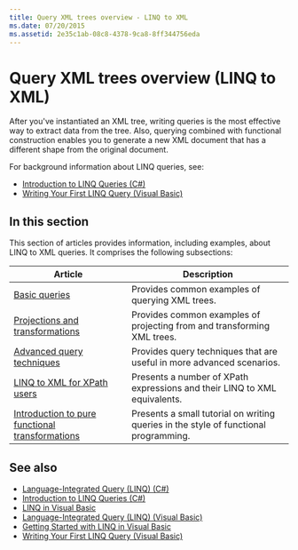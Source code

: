 ```yaml
---
title: Query XML trees overview - LINQ to XML
ms.date: 07/20/2015
ms.assetid: 2e35c1ab-08c8-4378-9ca8-8ff344756eda
---
```


# Query XML trees overview (LINQ to XML)

After you've instantiated an XML tree, writing queries is the most effective way to extract data from the tree. Also, querying combined with functional construction enables you to generate a new XML document that has a different shape from the original document.

For background information about LINQ queries, see:

- [Introduction to LINQ Queries (C#)](../../csharp/programming-guide/concepts/linq/introduction-to-linq-queries.md)
- [Writing Your First LINQ Query (Visual Basic)](../../visual-basic/programming-guide/concepts/linq/writing-your-first-linq-query.md)

## In this section

This section of articles provides information, including examples, about LINQ to XML queries. It comprises the following subsections:

|Article|Description|
|-----------|-----------------|
|[Basic queries](find-element-specific-attribute.md)|Provides common examples of querying XML trees.|
|[Projections and transformations](work-dictionaries-linq-xml.md)|Provides common examples of projecting from and transforming XML trees.|
|[Advanced query techniques](join-two-collections.md)|Provides query techniques that are useful in more advanced scenarios.|
|[LINQ to XML for XPath users](comparison-xpath-linq-xml.md)|Presents a number of XPath expressions and their LINQ to XML equivalents.|
|[Introduction to pure functional transformations](pure-functional-transformations.md)|Presents a small tutorial on writing queries in the style of functional programming.|

## See also

- [Language-Integrated Query (LINQ) (C#)](../../csharp/programming-guide/concepts/linq/index.md)
- [Introduction to LINQ Queries (C#)](../../csharp/programming-guide/concepts/linq/introduction-to-linq-queries.md)
- [LINQ in Visual Basic](../../visual-basic/programming-guide/language-features/linq/index.md)
- [Language-Integrated Query (LINQ) (Visual Basic)](../../visual-basic/programming-guide/concepts/linq/index.md)
- [Getting Started with LINQ in Visual Basic](../../visual-basic/programming-guide/concepts/linq/getting-started-with-linq.md)
- [Writing Your First LINQ Query (Visual Basic)](../../visual-basic/programming-guide/concepts/linq/writing-your-first-linq-query.md)
